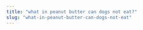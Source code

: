 ```yaml
---
title: "what in peanut butter can dogs not eat?"
slug: "what-in-peanut-butter-can-dogs-not-eat"
---
```



